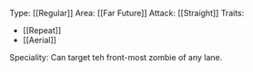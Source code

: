 Type: [[Regular]]
Area: [[Far Future]]
Attack: [[Straight]]
Traits:
- [[Repeat]]
- [[Aerial]]

Speciality: Can target teh front-most zombie of any lane.